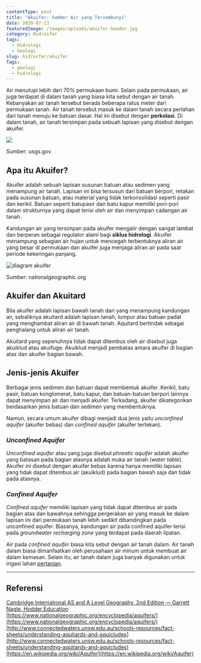 ```yaml
---
contentType: post
title: "Akuifer: Sumber Air yang Tersembunyi"
date: 2020-07-13
featuredImage: /images/uploads/akuifer-header.jpg
category: Hidrosfer
tags:
  - Hidrologi
  - Geologi
slug: hidrosfer/akuifer
Tags:
  - geologi
  - hidrologi
---
```


Air menutupi lebih dari 70% permukaan bumi. Selain pada permukaan, air juga terdapat di dalam tanah yang biasa kita sebut dengan air tanah. Kebanyakan air tanah tersebut berada beberapa ratus meter dari permukaan tanah. Air tanah tersebut masuk ke dalam tanah secara perlahan dari tanah menuju ke batuan dasar. Hal ini disebut dengan **perkolasi**. Di dalam tanah, air tanah tersimpan pada sebuah lapisan yang disebut dengan akuifer.

![](images/Akuifer-diagram-1024x594.png)

Sumber: usgs.gov

## Apa itu Akuifer?

Akuifer adalah sebuah lapisan susunan batuan atau sedimen yang menampung air tanah. Lapisan ini bisa tersusun dari batuan berpori, retakan pada susunan batuan, atau material yang tidak terkonsolidasi seperti pasir dan kerikil. Batuan seperti batupasir dan batu kapur memiliki pori-pori dalam strukturnya yang dapat terisi oleh air dan menyimpan cadangan air tanah.

Kandungan air yang tersimpan pada akuifer mengalir dengan sangat lambat dan berperan sebagai regulator alami bagi **siklus hidrologi**. Akuifer menampung sebagian air hujan untuk mencegah terbentuknya aliran air yang besar di permukaan dan akuifer juga menjaga aliran air pada saat periode kekeringan panjang.

![diagram akuifer](images/image-20-1024x807.jpeg)

Sumber: nationalgeographic.org

## Akuifer dan Akuitard

Bila akuifer adalah lapisan bawah tanah dari yang menampung kandungan air, sebaliknya akuitard adalah lapisan tanah, lumpur atau batuan padat yang menghambat aliran air di bawah tanah. Aquitard bertindak sebagai penghalang untuk aliran air tanah.

Akuitard yang sepenuhnya tidak dapat ditembus oleh air disebut juga akuiklud atau akuifuge. Akuiklud menjadi pembatas antara akuifer di bagian atas dan akuifer bagian bawah.

## Jenis-jenis Akuifer

Berbagai jenis sedimen dan batuan dapat membentuk akuifer. Kerikil, batu pasir, batuan konglomerat, batu kapur, dan batuan-batuan berpori lainnya dapat menyimpan air dan menjadi akuifer. Terkadang, akuifer dikategorikan berdasarkan jenis batuan dan sedimen yang membentuknya.

Namun, secara umum akuifer dibagi menjadi dua jenis yaitu _unconfined aquifer_ (akuifer bebas) dan _confined aquifer_ (akuifer tertekan).

### _Unconfined Aquifer_

_Unconfined aquifer_ atau yang juga disebut _phreatic aquifer_ adalah akuifer yang batasan pada bagian atasnya adalah muka air tanah (_water table_). Akuifer ini disebut dengan akuifer bebas karena hanya memiliki lapisan yang tidak dapat ditembus air (akuiklud) pada bagian bawah saja dan tidak pada atasnya.

### _Confined Aquifer_

_Confined aquifer_ memiliki lapisan yang tidak dapat ditembus air pada bagian atas dan bawahnya sehingga pergerakan air yang masuk ke dalam lapisan ini dari permukaan tanah lebih sedikit dibandingkan pada unconfined aquifer. Biasanya, kandungan air pada confined aquifer terisi pada _groundwater recharging zone_ yang terdapat pada daerah lipatan.

Air pada _confined aquifer_ biasa kita sebut dengan air tanah dalam. Air tanah dalam biasa dimanfaatkan oleh perusahaan air minum untuk membuat air dalam kemasan. Selain itu, air tanah dalam juga banyak digunakan untuk irigasi lahan [pertanian](https://supergeografi.com/geografi/sejarah-pertanian/).

* * *

## Referensi

[Cambridge International AS and A Level Geography, 2nd Edition — Garrett Nagle, Hodder Education](https://amzn.to/2zslj9e)  
[https://www.nationalgeographic.org/encyclopedia/aquifers/](https://www.nationalgeographic.org/encyclopedia/aquifers/)  
[http://www.connectedwaters.unsw.edu.au/schools-resources/fact-sheets/understanding-aquitards-and-aquicludes](http://www.connectedwaters.unsw.edu.au/schools-resources/fact-sheets/understanding-aquitards-and-aquicludes)  
[https://en.wikipedia.org/wiki/Aquifer](https://en.wikipedia.org/wiki/Aquifer)
